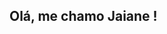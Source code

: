 ## Olá, me chamo Jaiane ! 

<!--
**jaianenunes20/jaianenunes20** is a ✨ _special_ ✨ repository because its `README.md` (this file) appears on your GitHub profile.

- 🏭 Tenho formação técnica em Automação Industrial pelo Instituto Federal do Rio de Janeiro (IFRJ)
- 🎓 Atualmente sou graduanda do curso de Arquitetura e Urbanismo pela Universidade Federal do Rio de Janeiro(UFRJ)
- 💻 Estudante do curso de Desenvolvimento de Software pelo programa Programadores do Amanhã, com foco em lógica de programação, front-end e back-end.
- ⚙️ Habilidades Técnicas
• Desenvolvimento Web: HTML, CSS, JavaScript, React
• Back-end: Node.js, Express
• DevOps: Git, GitHub Actions, AWS
• Proficiência no Pacote Office.

- 🧠 Habilidades Comportamentais
• Solução criativa de problemas
• Colaboração e trabalho em equipe
• Pensamento analítico e organizado
• Curiosidade e aprendizado constante.

- 📫 Como entrar em contato comigo:
 📧silvajaiane212@gmail.com   📞(24)99293-5103
 ## Contatos:
<div>
<a href="https://www.instagram.com/silvajaiane15/?hl=en" target="_blank"><img loading="lazy" src="https://img.shields.io/badge/-Instagram-%23E4405F?style=for-the-badge&logo=instagram&logoColor=white" target="_blank"></a>
<a href="https://www.linkedin.com/in/jaiane-silva-arq/" target="_blank"><img loading="lazy" src="https://img.shields.io/badge/-LinkedIn-%230077B5?style=for-the-badge&logo=linkedin&logoColor=white" target="_blank"></a>   
</div>

 <div>
<a href="https://github.com/jaianenunes20">
<img loading="lazy" height="180em" src="https://github-readme-stats.vercel.app/api/top-langs/?username=jaianenunes20&layout=compact&langs_count=7&theme=dracula"/>
<img loading="lazy" height="180em" src="https://github-readme-stats.vercel.app/api?username=jaianenunes20&show_icons=true&theme=dracula&include_all_commits=true&count_private=true"/>
</div>

![Snake animation](https://github.com/jaianenunes20/jaianenunes20/blob/output/github-contribution-grid-snake.svg)



            <img src="https://cdn.jsdelivr.net/gh/devicons/devicon@latest/icons/threedsmax/threedsmax-original.svg" />   
            <img src="https://cdn.jsdelivr.net/gh/devicons/devicon@latest/icons/threedsmax/threedsmax-original.svg" />  
            <img src="https://cdn.jsdelivr.net/gh/devicons/devicon@latest/icons/threedsmax/threedsmax-original.svg" />
            <img src="https://cdn.jsdelivr.net/gh/devicons/devicon@latest/icons/threedsmax/threedsmax-original.svg" />
          
          
          
          
          


